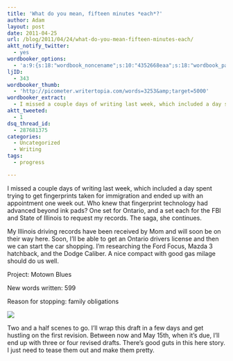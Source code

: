 ```yaml
---
title: 'What do you mean, fifteen minutes *each*?'
author: Adam
layout: post
date: 2011-04-25
url: /blog/2011/04/24/what-do-you-mean-fifteen-minutes-each/
aktt_notify_twitter:
  - yes
wordbooker_options:
  - 'a:9:{s:18:"wordbook_noncename";s:10:"4352668eaa";s:18:"wordbook_page_post";s:4:"-100";s:18:"wordbook_orandpage";s:1:"2";s:23:"wordbook_default_author";s:1:"1";s:23:"wordbook_extract_length";s:3:"256";s:19:"wordbook_actionlink";s:3:"300";s:26:"wordbooker_publish_default";s:2:"on";s:18:"wordbook_attribute";s:30:"Wrote a new post on their blog";s:29:"wordbooker_status_update_text";s:35:": New blog post :  %title% - %link%";}'
ljID:
  - 343
wordbooker_thumb:
  - 'http://picometer.writertopia.com/words=3253&amp;target=5000'
wordbooker_extract:
  - I missed a couple days of writing last week, which included a day spent trying to get fingerprints taken for immigration and ended up with an appointment one week out. Who knew that fingerprint technology had advanced beyond ink pads? One set for Ontar ...
aktt_tweeted:
  - 1
dsq_thread_id:
  - 287681375
categories:
  - Uncategorized
  - Writing
tags:
  - progress

---
```

I missed a couple days of writing last week, which included a day spent trying to get fingerprints taken for immigration and ended up with an appointment one week out. Who knew that fingerprint technology had advanced beyond ink pads? One set for Ontario, and a set each for the FBI and State of Illinois to request my records. The saga, she continues.

My Illinois driving records have been received by Mom and will soon be on their way here. Soon, I&#8217;ll be able to get an Ontario drivers license and then we can start the car shopping. I&#8217;m researching the Ford Focus, Mazda 3 hatchback, and the Dodge Caliber. A nice compact with good gas milage should do us well.

Project: Motown Blues
  
New words written: 599
  
Reason for stopping: family obligations

![][1]

Two and a half scenes to go. I&#8217;ll wrap this draft in a few days and get hustling on the first revision. Between now and May 15th, when it&#8217;s due, I&#8217;ll end up with three or four revised drafts. There&#8217;s good guts in this here story. I just need to tease them out and make them pretty.

 [1]: http://picometer.writertopia.com/words=3253&target=5000